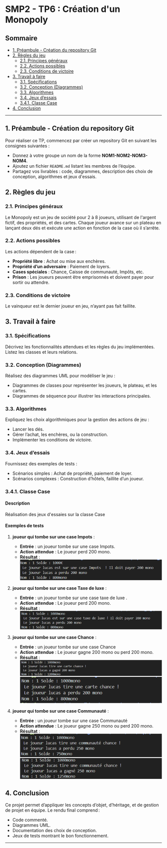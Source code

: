 # SMP2 - TP6 : Création d'un Monopoly

## Sommaire
- [1. Préambule - Création du repository Git](#1-préambule---création-du-repository-git)
- [2. Règles du jeu](#2-règles-du-jeu)
  - [2.1. Principes généraux](#21-principes-généraux)
  - [2.2. Actions possibles](#22-actions-possibles)
  - [2.3. Conditions de victoire](#23-conditions-de-victoire)
- [3. Travail à faire](#3-travail-à-faire)
  - [3.1. Spécifications](#31-spécifications)
  - [3.2. Conception (Diagrammes)](#32-conception-diagrammes)
  - [3.3. Algorithmes](#33-algorithmes)
  - [3.4. Jeux d’essais](#34-jeux-dessais)
   - [3.4.1. Classe Case](#341-classe-case)
- [4. Conclusion](#4-conclusion)

---

## 1. Préambule - Création du repository Git
Pour réaliser ce TP, commencez par créer un repository Git en suivant les consignes suivantes :
- Donnez à votre groupe un nom de la forme **NOM1-NOM2-NOM3-NOM4**.
- Ajoutez un fichier `README.md` listant les membres de l’équipe.
- Partagez vos livrables : code, diagrammes, description des choix de conception, algorithmes et jeux d'essais.

## 2. Règles du jeu
### 2.1. Principes généraux
Le Monopoly est un jeu de société pour 2 à 8 joueurs, utilisant de l'argent fictif, des propriétés, et des cartes. Chaque joueur avance sur un plateau en lançant deux dés et exécute une action en fonction de la case où il s’arrête.

### 2.2. Actions possibles
Les actions dépendent de la case :
- **Propriété libre** : Achat ou mise aux enchères.
- **Propriété d’un adversaire** : Paiement de loyers.
- **Cases spéciales** : Chance, Caisse de communauté, Impôts, etc.
- **Prison** : Les joueurs peuvent être emprisonnés et doivent payer pour sortir ou attendre.

### 2.3. Conditions de victoire
Le vainqueur est le dernier joueur en jeu, n’ayant pas fait faillite.

## 3. Travail à faire
### 3.1. Spécifications
Décrivez les fonctionnalités attendues et les règles du jeu implémentées. Listez les classes et leurs relations.

### 3.2. Conception (Diagrammes)
Réalisez des diagrammes UML pour modéliser le jeu :
- Diagrammes de classes pour représenter les joueurs, le plateau, et les cartes.
- Diagrammes de séquence pour illustrer les interactions principales.

### 3.3. Algorithmes
Expliquez les choix algorithmiques pour la gestion des actions de jeu :
- Lancer les dés.
- Gérer l’achat, les enchères, ou la construction.
- Implémenter les conditions de victoire.

### 3.4. Jeux d’essais
Fournissez des exemples de tests :
- Scénarios simples : Achat de propriété, paiement de loyer.
- Scénarios complexes : Construction d’hôtels, faillite d’un joueur.

### 3.4.1. Classe Case 

#### Description
Réalisation des jeux d'essaies sur la classe Case 

#### Exemples de tests
1. **joueur qui tombe sur une case Impots** :
   - **Entrée** : un joueur tombe sur une case Impots.
   - **Action attendue** : Le joueur perd 200 mono. 
   - **Résultat** :
   ![résultat](img/case_Impots.png)

2. **joueur qui tombe sur une case Taxe de luxe** :
   - **Entrée** : un joueur tombe sur une case taxe de luxe .
   - **Action attendue** : Le joueur perd 200 mono. 
   - **Résultat** :
   ![résultat](img/taxe_de_luxe.png)

3. **joueur qui tombe sur une case Chance** :
   - **Entrée** : un joueur tombe sur une case Chance
   - **Action attendue** : Le joueur gagne 200 mono ou perd 200 mono.
   - **Résultat** :
   ![résultat](img/chance.png)
   ![résultat](img/case_chance.png)

4. **joueur qui tombe sur une case Communauté** :
   - **Entrée** : un joueur tombe sur une case Communauté
   - **Action attendue** : Le joueur gagne 250 mono ou perd 200 mono. 
   - **Résultat** :
   ![résultat](img/com.png)
   ![résultat](img/case_com.png)




## 4. Conclusion
Ce projet permet d’appliquer les concepts d’objet, d’héritage, et de gestion de projet en équipe. Le rendu final comprend :
- Code commenté.
- Diagrammes UML.
- Documentation des choix de conception.
- Jeux de tests montrant le bon fonctionnement.

---
